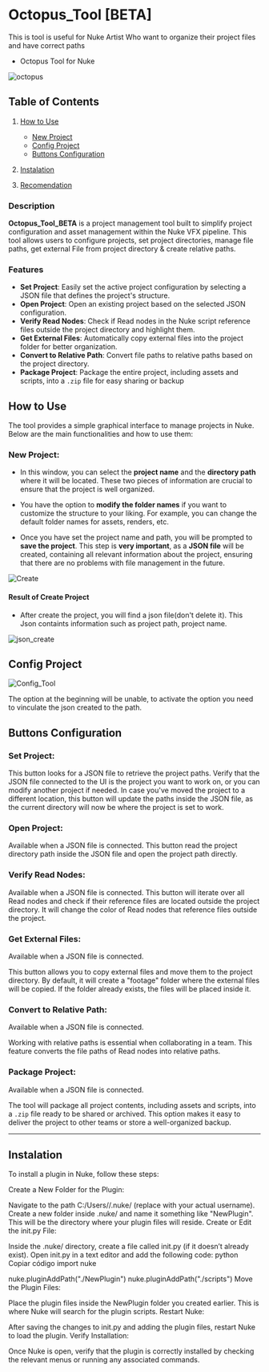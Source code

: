 # Octopus_Tool [BETA]
This is tool is useful for Nuke Artist Who want to organize their project files and have correct paths
- Octopus Tool for Nuke

![octopus](https://github.com/user-attachments/assets/0a20c4be-3d90-4fc1-b079-413dec9b1fd0)


## Table of Contents

1. [How to Use](#how-to-use)
   - [New Project](#new-project)
   - [Config Project](#config-project)
   - [Buttons Configuration](#buttons-configuration)
2. [Instalation](#how-to-use)
  
4. [Recomendation](#how-to-use)

### Description

**Octopus_Tool_BETA** is a project management tool built to simplify project configuration and asset management within the Nuke VFX pipeline. This tool allows users to configure projects, set project directories, manage file paths, get external File from project directory &  create relative paths.
### Features

- **Set Project**: Easily set the active project configuration by selecting a JSON file that defines the project's structure.
- **Open Project**: Open an existing project based on the selected JSON configuration.
- **Verify Read Nodes**: Check if Read nodes in the Nuke script reference files outside the project directory and highlight them.
- **Get External Files**: Automatically copy external files into the project folder for better organization.
- **Convert to Relative Path**: Convert file paths to relative paths based on the project directory.
- **Package Project**: Package the entire project, including assets and scripts, into a `.zip` file for easy sharing or backup


## How to Use

The tool provides a simple graphical interface to manage projects in Nuke. Below are the main functionalities and how to use them:

### New Project:

- In this window, you can select the **project name** and the **directory path** where it will be located. These two pieces of information are crucial to ensure that the project is well organized.

- You have the option to **modify the folder names** if you want to customize the structure to your liking. For example, you can change the default folder names for assets, renders, etc.

- Once you have set the project name and path, you will be prompted to **save the project**. This step is **very important**, as a **JSON file** will be created, containing all relevant information about the project, ensuring that there are no problems with file management in the future.

![Create](https://github.com/user-attachments/assets/aaa89e40-acfb-41d1-b716-8e9d19e2ddd3)

#### Result of Create Project
- After create the project, you will find a json file(don't delete it).
This Json containts information such as project path, project name. 
  
![json_create](https://github.com/user-attachments/assets/026f8498-ee3a-411d-b6d1-b1943514f3a6)


## Config Project

![Config_Tool](https://github.com/user-attachments/assets/04437246-ebbc-447a-a825-e8029958d60f)

The option at the beginning will be unable, to activate the option you need to vinculate the json created to the path.


## Buttons Configuration
### Set Project:
This button looks for a JSON file to retrieve the project paths.
Verify that the JSON file connected to the UI is the project you want to work on, or you can modify another project if needed.
In case you've moved the project to a different location, this button will update the paths inside the JSON file, as the current directory will now be where the project is set to work.

### Open Project:
   Available when a JSON file is connected.
This button read the project directory path inside the JSON file and open the project path directly.

### Verify Read Nodes:
   Available when a JSON file is connected.
This button will iterate over all Read nodes and check if their reference files are located outside the project directory.
It will change the color of Read nodes that reference files outside the project.



### Get External Files:
 Available when a JSON file is connected.

This button allows you to copy external files and move them to the project directory. By default, it will create a "footage" folder where the external files will be copied.
If the folder already exists, the files will be placed inside it.

### Convert to Relative Path:
Available when a JSON file is connected.

Working with relative paths is essential when collaborating in a team. This feature converts the file paths of Read nodes into relative paths.

### Package Project:
 Available when a JSON file is connected.
 
The tool will package all project contents, including assets and scripts, into a `.zip` file ready to be shared or archived.
This option makes it easy to deliver the project to other teams or store a well-organized backup.

---

## Instalation

To install a plugin in Nuke, follow these steps:

Create a New Folder for the Plugin:

Navigate to the path C:/Users/<your-username>/.nuke/ (replace <your-username> with your actual username).
Create a new folder inside .nuke/ and name it something like "NewPlugin". This will be the directory where your plugin files will reside.
Create or Edit the init.py File:

Inside the .nuke/ directory, create a file called init.py (if it doesn’t already exist).
Open init.py in a text editor and add the following code:
python
Copiar código
import nuke

nuke.pluginAddPath("./NewPlugin")
nuke.pluginAddPath("./scripts")
Move the Plugin Files:

Place the plugin files inside the NewPlugin folder you created earlier. This is where Nuke will search for the plugin scripts.
Restart Nuke:

After saving the changes to init.py and adding the plugin files, restart Nuke to load the plugin.
Verify Installation:

Once Nuke is open, verify that the plugin is correctly installed by checking the relevant menus or running any associated commands.



